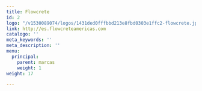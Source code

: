 ```yaml
---
title: Flowcrete
id: 2
logo: "/v1530089074/logos/1431ded0fffbbd213e8fbd0303e1ffc2-flowcrete.jpg"
link: http://es.flowcreteamericas.com
catalogo: ''
meta_keywords: ''
meta_description: ''
menu:
  principal:
    parent: marcas
    weight: 1
weight: 17

---
```

